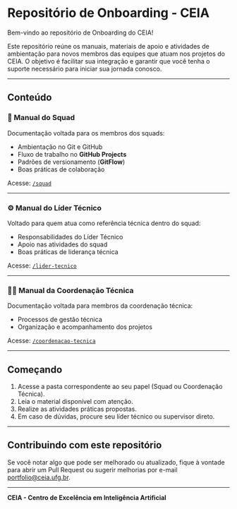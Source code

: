 # Repositório de Onboarding - CEIA

Bem-vindo ao repositório de Onboarding do CEIA!

Este repositório reúne os manuais, materiais de apoio e atividades de ambientação para novos membros das equipes que atuam nos projetos do CEIA. O objetivo é facilitar sua integração e garantir que você tenha o suporte necessário para iniciar sua jornada conosco.

---

## Conteúdo

### 👥 Manual do Squad
Documentação voltada para os membros dos squads:
- Ambientação no Git e GitHub
- Fluxo de trabalho no **GitHub Projects**
- Padrões de versionamento (**GitFlow**)
- Boas práticas de colaboração

Acesse: [`/squad`](./squad)

---

### ⚙️ Manual do Líder Técnico
Voltado para quem atua como referência técnica dentro do squad:
- Responsabilidades do Líder Técnico
- Apoio nas atividades do squad
- Boas práticas de liderança técnica

Acesse: [`/lider-tecnico`](./lider-tecnico)

---

### 🧑‍💻 Manual da Coordenação Técnica
Documentação voltada para membros da coordenação técnica:
- Processos de gestão técnica
- Organização e acompanhamento dos projetos

Acesse: [`/coordenacao-tecnica`](./coordenacao-tecnica)

---

## Começando

1. Acesse a pasta correspondente ao seu papel (Squad ou Coordenação Técnica).
2. Leia o material disponível com atenção.
3. Realize as atividades práticas propostas.
4. Em caso de dúvidas, procure seu líder técnico ou supervisor direto.

---

## Contribuindo com este repositório

Se você notar algo que pode ser melhorado ou atualizado, fique à vontade para abrir um Pull Request ou sugerir melhorias por e-mail portfolio@ceia.ufg.br.

---

**CEIA - Centro de Excelência em Inteligência Artificial**
